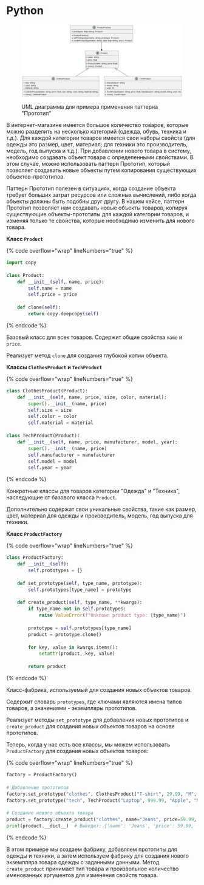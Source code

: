 # Python

<figure><img src="../../../../../.gitbook/assets/image (1) (1) (1) (1) (1) (1) (1) (1) (1) (1) (1) (1) (1) (1) (1) (1) (1) (1) (1) (1) (1) (2) (1) (1) (1) (1) (1) (1) (1).png" alt=""><figcaption><p>UML диаграмма для примера применения паттерна "Прототип"</p></figcaption></figure>

В интернет-магазине имеется большое количество товаров, которые можно разделить на несколько категорий (одежда, обувь, техника и т.д.). Для каждой категории товаров имеется свои наборы свойств (для одежды это размер, цвет, материал; для техники это производитель, модель, год выпуска и т.д.). При добавлении нового товара в систему, необходимо создавать объект товара с определенными свойствами. В этом случае, можно использовать паттерн Прототип, который позволяет создавать новые объекты путем копирования существующих объектов-прототипов.

Паттерн Прототип полезен в ситуациях, когда создание объекта требует больших затрат ресурсов или сложных вычислений, либо когда объекты должны быть подобны друг другу. В нашем кейсе, паттерн Прототип позволяет нам создавать новые объекты товаров, копируя существующие объекты-прототипы для каждой категории товаров, и изменяя только те свойства, которые необходимо изменить для нового товара.

**Класс `Product`**

{% code overflow="wrap" lineNumbers="true" %}
```python
import copy

class Product:
    def __init__(self, name, price):
        self.name = name
        self.price = price

    def clone(self):
        return copy.deepcopy(self)
```
{% endcode %}

Базовый класс для всех товаров. Содержит общие свойства `name` и `price`.

Реализует метод `clone` для создания глубокой копии объекта.

**Классы `ClothesProduct` и `TechProduct`**

{% code overflow="wrap" lineNumbers="true" %}
```python
class ClothesProduct(Product):
    def __init__(self, name, price, size, color, material):
        super().__init__(name, price)
        self.size = size
        self.color = color
        self.material = material

class TechProduct(Product):
    def __init__(self, name, price, manufacturer, model, year):
        super().__init__(name, price)
        self.manufacturer = manufacturer
        self.model = model
        self.year = year
```
{% endcode %}

Конкретные классы для товаров категории "Одежда" и "Техника", наследующие от базового класса `Product`.

Дополнительно содержат свои уникальные свойства, такие как размер, цвет, материал для одежды и производитель, модель, год выпуска для техники.

**Класс `ProductFactory`**

{% code overflow="wrap" lineNumbers="true" %}
```python
class ProductFactory:
    def __init__(self):
        self.prototypes = {}

    def set_prototype(self, type_name, prototype):
        self.prototypes[type_name] = prototype

    def create_product(self, type_name, **kwargs):
        if type_name not in self.prototypes:
            raise ValueError(f"Unknown product type: {type_name}")

        prototype = self.prototypes[type_name]
        product = prototype.clone()

        for key, value in kwargs.items():
            setattr(product, key, value)

        return product
```
{% endcode %}

Класс-фабрика, используемый для создания новых объектов товаров.

Содержит словарь `prototypes`, где ключами являются имена типов товаров, а значениями - экземпляры прототипов.

Реализует методы `set_prototype` для добавления новых прототипов и `create_product` для создания новых объектов товаров на основе прототипов.

Теперь, когда у нас есть все классы, мы можем использовать `ProductFactory` для создания новых объектов товаров:

{% code overflow="wrap" lineNumbers="true" %}
```python
factory = ProductFactory()

# Добавление прототипов
factory.set_prototype("clothes", ClothesProduct("T-shirt", 29.99, "M", "Blue", "Cotton"))
factory.set_prototype("tech", TechProduct("Laptop", 999.99, "Apple", "MacBook Pro", 2020))

# Создание нового объекта товара
product = factory.create_product("clothes", name="Jeans", price=59.99, size="L", color="Blue", material="Denim")
print(product.__dict__)  # Выведет: {'name': 'Jeans', 'price': 59.99, 'size': 'L', 'color': 'Blue', 'material': 'Denim'}
```
{% endcode %}

В этом примере мы создаем фабрику, добавляем прототипы для одежды и техники, а затем используем фабрику для создания нового экземпляра товара одежды с заданными данными. Метод `create_product` принимает тип товара и произвольное количество именованных аргументов для изменения свойств товара.
